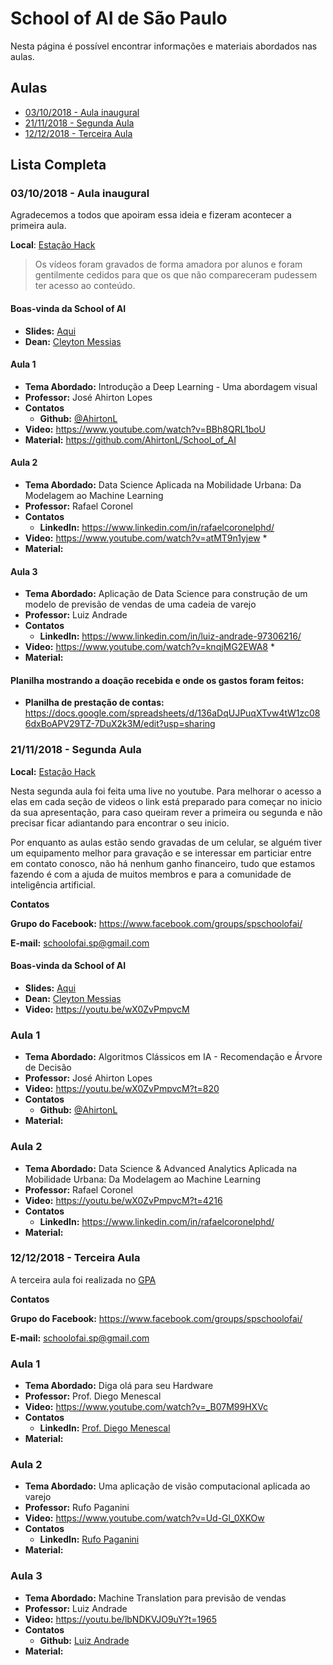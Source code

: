 # School of AI de São Paulo

Nesta página é possível encontrar informações e materiais abordados nas aulas.

## Aulas

- [03/10/2018 - Aula inaugural](#03102018---aula-inaugural)
- [21/11/2018 - Segunda Aula](#21112018---segunda-aula)
- [12/12/2018 - Terceira Aula](#12122018---terceira-aula)

## Lista Completa

### 03/10/2018 - Aula inaugural

Agradecemos a todos que apoiram essa ideia e fizeram acontecer a primeira aula.

**Local**: [Estação Hack](https://www.google.com.br/maps/place/Esta%C3%A7%C3%A3o+Hack/@-23.5624065,-46.6542724,15z/data=!4m2!3m1!1s0x0:0x53d643daf01894f5?sa=X&ved=2ahUKEwjQnvT2w_TdAhWEjJAKHR1NCTgQ_BIwDnoECAoQCw)

> Os vídeos foram gravados de forma amadora por alunos e foram gentilmente cedidos para que os que não compareceram pudessem ter acesso ao conteúdo.

#### Boas-vinda da School of AI
- **Slides:** [Aqui](https://docs.google.com/presentation/d/1wqxn_249Ewr2bfKn4W3Kcm9IeylGl8l92crB_otN3wM/edit?usp=sharing)
- **Dean:** [Cleyton Messias](https://www.linkedin.com/in/cleytonmessias/)


#### Aula 1

- **Tema Abordado:** Introdução a Deep Learning - Uma abordagem visual
- **Professor:** José Ahirton Lopes
- **Contatos** 
  - **Github:** [@AhirtonL](https://github.com/AhirtonL)
- **Video:** https://www.youtube.com/watch?v=BBh8QRL1boU
- **Material:** https://github.com/AhirtonL/School_of_AI

#### Aula 2

- **Tema Abordado:** Data Science Aplicada na Mobilidade Urbana: Da Modelagem ao Machine Learning
- **Professor:** Rafael Coronel
- **Contatos** 
  - **LinkedIn:** https://www.linkedin.com/in/rafaelcoronelphd/
- **Video:** https://www.youtube.com/watch?v=atMT9n1yjew *
- **Material:**

#### Aula 3

- **Tema Abordado:** Aplicação de Data Science para construção de um modelo de previsão de vendas de uma cadeia de varejo
- **Professor:** Luiz Andrade
- **Contatos** 
  - **LinkedIn:** https://www.linkedin.com/in/luiz-andrade-97306216/
- **Video:** https://www.youtube.com/watch?v=knqjMG2EWA8 *
- **Material:**


#### Planilha mostrando a doação recebida e onde os gastos foram feitos:

- **Planilha de prestação de contas:** https://docs.google.com/spreadsheets/d/136aDqUJPuqXTvw4tW1zc086dxBoAPV29TZ-7DuX2k3M/edit?usp=sharing


### 21/11/2018 - Segunda Aula

**Local:** [Estação Hack](https://www.google.com.br/maps/place/Esta%C3%A7%C3%A3o+Hack/@-23.5624065,-46.6542724,15z/data=!4m2!3m1!1s0x0:0x53d643daf01894f5?sa=X&ved=2ahUKEwjQnvT2w_TdAhWEjJAKHR1NCTgQ_BIwDnoECAoQCw)

Nesta segunda aula foi feita uma live no youtube. Para melhorar o acesso a elas em cada seção de videos o link está preparado para começar no inicio da sua apresentação, para caso queiram rever a primeira ou segunda e não precisar ficar adiantando para encontrar o seu inicio.

Por enquanto as aulas estão sendo gravadas de um celular, se alguém tiver um equipamento melhor para gravação e se interessar em particiar entre em contato conosco, não há nenhum ganho financeiro, tudo que estamos fazendo é com a ajuda de muitos membros e para a comunidade de inteligência artificial.

**Contatos**

**Grupo do Facebook:** https://www.facebook.com/groups/spschoolofai/

**E-mail:** schoolofai.sp@gmail.com

#### Boas-vinda da School of AI
- **Slides:** [Aqui](https://docs.google.com/presentation/d/1wqxn_249Ewr2bfKn4W3Kcm9IeylGl8l92crB_otN3wM/edit?usp=sharing)
- **Dean:** [Cleyton Messias](https://www.linkedin.com/in/cleytonmessias/)
- **Video:** https://youtu.be/wX0ZvPmpvcM

### Aula 1

- **Tema Abordado:** Algoritmos Clássicos em IA - Recomendação e Árvore de Decisão
- **Professor:** José Ahirton Lopes
- **Video:** https://youtu.be/wX0ZvPmpvcM?t=820
- **Contatos**
  - **Github:** [@AhirtonL](https://github.com/AhirtonL)
- **Material:**

### Aula 2

- **Tema Abordado:** Data Science & Advanced Analytics Aplicada na Mobilidade Urbana: Da Modelagem ao Machine Learning
- **Professor:** Rafael Coronel
- **Video:** https://youtu.be/wX0ZvPmpvcM?t=4216
- **Contatos**
  - **LinkedIn:** https://www.linkedin.com/in/rafaelcoronelphd/
- **Material:**

### 12/12/2018 - Terceira Aula

A terceira aula foi realizada no [GPA](https://www.google.com/maps/place/Instituto+GPA/@-23.5728655,-46.6579055,17z/data=!3m1!4b1!4m5!3m4!1s0x94ce56f1b6bf2527:0xc7dbbdf863fa692b!8m2!3d-23.5728704!4d-46.6557168)

**Contatos**

**Grupo do Facebook:** https://www.facebook.com/groups/spschoolofai/

**E-mail:** schoolofai.sp@gmail.com
  
  ### Aula 1

- **Tema Abordado:** Diga olá para seu Hardware
- **Professor:** Prof. Diego Menescal
- **Video:** https://www.youtube.com/watch?v=_B07M99HXVc
- **Contatos**
  - **LinkedIn:** [Prof. Diego Menescal](https://www.linkedin.com/in/diegomenescal/)
- **Material:**

 ### Aula 2

- **Tema Abordado:** Uma aplicação de visão computacional aplicada ao varejo
- **Professor:** Rufo Paganini
- **Video:** https://www.youtube.com/watch?v=Ud-Gl_0XKOw
- **Contatos**
  - **LinkedIn:** [Rufo Paganini](https://www.linkedin.com/in/rufopaganini/)
- **Material:**
  
### Aula 3

- **Tema Abordado:** Machine Translation para previsão de vendas
- **Professor:** Luiz Andrade
- **Video:** https://youtu.be/lbNDKVJO9uY?t=1965
- **Contatos**
  - **Github:** [Luiz Andrade](https://www.linkedin.com/in/luiz-andrade-97306216)
- **Material:**
